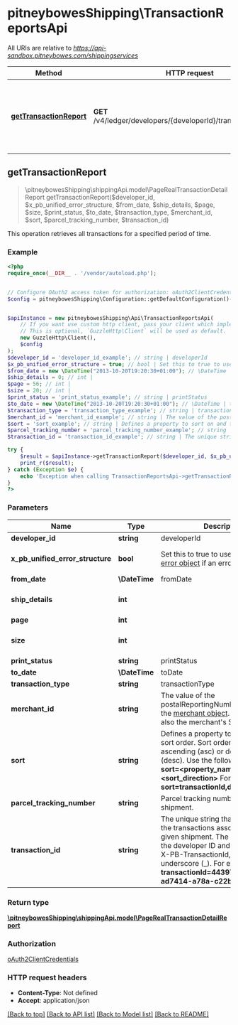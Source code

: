 # pitneybowesShipping\TransactionReportsApi

All URIs are relative to *https://api-sandbox.pitneybowes.com/shippingservices*

Method | HTTP request | Description
------------- | ------------- | -------------
[**getTransactionReport**](TransactionReportsApi.md#getTransactionReport) | **GET** /v4/ledger/developers/{developerId}/transactions/reports | This operation retrieves all transactions for a specified period of time.



## getTransactionReport

> \pitneybowesShipping\shippingApi.model\PageRealTransactionDetailReport getTransactionReport($developer_id, $x_pb_unified_error_structure, $from_date, $ship_details, $page, $size, $print_status, $to_date, $transaction_type, $merchant_id, $sort, $parcel_tracking_number, $transaction_id)

This operation retrieves all transactions for a specified period of time.

### Example

```php
<?php
require_once(__DIR__ . '/vendor/autoload.php');


// Configure OAuth2 access token for authorization: oAuth2ClientCredentials
$config = pitneybowesShipping\Configuration::getDefaultConfiguration()->setAccessToken('YOUR_ACCESS_TOKEN');


$apiInstance = new pitneybowesShipping\Api\TransactionReportsApi(
    // If you want use custom http client, pass your client which implements `GuzzleHttp\ClientInterface`.
    // This is optional, `GuzzleHttp\Client` will be used as default.
    new GuzzleHttp\Client(),
    $config
);
$developer_id = 'developer_id_example'; // string | developerId
$x_pb_unified_error_structure = true; // bool | Set this to true to use the standard [error object](https://shipping.pitneybowes.com/reference/error-object.html#standard-error-object) if an error occurs.
$from_date = new \DateTime("2013-10-20T19:20:30+01:00"); // \DateTime | fromDate
$ship_details = 0; // int | 
$page = 56; // int | 
$size = 20; // int | 
$print_status = 'print_status_example'; // string | printStatus
$to_date = new \DateTime("2013-10-20T19:20:30+01:00"); // \DateTime | toDate
$transaction_type = 'transaction_type_example'; // string | transactionType
$merchant_id = 'merchant_id_example'; // string | The value of the postalReportingNumber element in the [merchant object](https://shipping.pitneybowes.com/reference/resource-objects.html). This value is also the merchant's Shipper ID.
$sort = 'sort_example'; // string | Defines a property to sort on and the sort order. Sort order can be ascending (asc) or descending (desc). Use the following form-  * **sort=<property_name>,<sort_direction>** For example- **sort=transactionId,desc**
$parcel_tracking_number = 'parcel_tracking_number_example'; // string | Parcel tracking number of the shipment.
$transaction_id = 'transaction_id_example'; // string | The unique string that identifies all the transactions associated with a given shipment. The string comprises the developer ID and the shipment's X-PB-TransactionId, separated by an underscore (_). For example-  * **transactionId=44397664_ad5aa07-ad7414-a78a-c22b3**

try {
    $result = $apiInstance->getTransactionReport($developer_id, $x_pb_unified_error_structure, $from_date, $ship_details, $page, $size, $print_status, $to_date, $transaction_type, $merchant_id, $sort, $parcel_tracking_number, $transaction_id);
    print_r($result);
} catch (Exception $e) {
    echo 'Exception when calling TransactionReportsApi->getTransactionReport: ', $e->getMessage(), PHP_EOL;
}
?>
```

### Parameters


Name | Type | Description  | Notes
------------- | ------------- | ------------- | -------------
 **developer_id** | **string**| developerId |
 **x_pb_unified_error_structure** | **bool**| Set this to true to use the standard [error object](https://shipping.pitneybowes.com/reference/error-object.html#standard-error-object) if an error occurs. | [optional] [default to true]
 **from_date** | **\DateTime**| fromDate | [optional]
 **ship_details** | **int**|  | [optional] [default to 0]
 **page** | **int**|  | [optional]
 **size** | **int**|  | [optional] [default to 20]
 **print_status** | **string**| printStatus | [optional]
 **to_date** | **\DateTime**| toDate | [optional]
 **transaction_type** | **string**| transactionType | [optional]
 **merchant_id** | **string**| The value of the postalReportingNumber element in the [merchant object](https://shipping.pitneybowes.com/reference/resource-objects.html). This value is also the merchant&#39;s Shipper ID. | [optional]
 **sort** | **string**| Defines a property to sort on and the sort order. Sort order can be ascending (asc) or descending (desc). Use the following form-  * **sort&#x3D;&lt;property_name&gt;,&lt;sort_direction&gt;** For example- **sort&#x3D;transactionId,desc** | [optional]
 **parcel_tracking_number** | **string**| Parcel tracking number of the shipment. | [optional]
 **transaction_id** | **string**| The unique string that identifies all the transactions associated with a given shipment. The string comprises the developer ID and the shipment&#39;s X-PB-TransactionId, separated by an underscore (_). For example-  * **transactionId&#x3D;44397664_ad5aa07-ad7414-a78a-c22b3** | [optional]

### Return type

[**\pitneybowesShipping\shippingApi.model\PageRealTransactionDetailReport**](../Model/PageRealTransactionDetailReport.md)

### Authorization

[oAuth2ClientCredentials](../../README.md#oAuth2ClientCredentials)

### HTTP request headers

- **Content-Type**: Not defined
- **Accept**: application/json

[[Back to top]](#) [[Back to API list]](../../README.md#documentation-for-api-endpoints)
[[Back to Model list]](../../README.md#documentation-for-models)
[[Back to README]](../../README.md)

